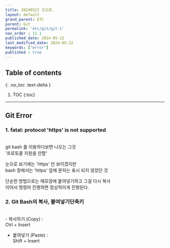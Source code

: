 ```yaml
---
title: 20240522 깃오류.
layout: default
grand_parent: ETC
parent: Git
permalink: 'etc/git/git-1'
nav_order : 11.1
published_date: 2024-05-22
last_modified_date: 2024-05-22
keywords: ["error"]
published : true
---
```

## Table of contents
{: .no_toc .text-delta }

1. TOC
{:toc}
---

<!-- 글의 제목은 ##
    나머지 큰 제목은 ###
    이후 나머지는 4개이상 -->

## Git Error

### 1. fatal: protocol 'https' is not supported
<br>
git bash 를 이용하다보면 나오는 그것<br>
'프로토콜 지원을 안함'<br>

눈으로 보기에는 'https' 만 보이겠지만<br>
bash 창에서는 'https' 앞에 문자는 표시 되지 않았던 것<br>

단순한 방법으로는 메모장에 붙여넣기하고 그걸 다시 복사<br>
이어서 명령어 진행하면 정상적이게 진행된다.<br>

### 2. Git Bash의 복사, 붙여넣기단축키
<br>
- 복사하기 (Copy) : <br>
Ctrl + Insert

- 붙여넣기 (Paste) : <br>
Shift + Insert